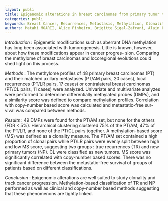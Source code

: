 ```yaml
---
layout: publi
title: Epigenomic alterations in breast carcinomas from primary tumor to locoregional recurrences
categories: publi 
keywords: Breast Cancer, Recurrences, Metastasis, Methylation, Clonality, True Recurrence, New Primary Tumor
authors: Matahi MOARII, Alice Pinheiro, Brigitte Sigal-Zafrani, Alain Fourquet, Martial Caly, Nicolas Servant, Véronique Stoven, Jean-Philippe Vert, Fabien Reyal
---
```


*Introduction* : Epigenetic modifications such as aberrant DNA methylation has long been associated with tumorogenesis. Little is known, however, about how these modifications appear in cancer progres- sion. Comparing the methylome of breast carcinomas and locoregional evolutions could shed light on this process.

*Methods* : The methylome profiles of 48 primary breast carcinomas (PT) and their matched axillary metastases (PT/AM pairs, 20 cases), local recurrences (PT/LR pairs, 17 cases) or contralateral breast carcinomas (PT/CL pairs, 11 cases) were analyzed. Univariate and multivariate analyzes were performed to determine differentially methylated probes (DMPs), and a similarity score was defined to compare methylation profiles. Correlation with copy-number based score was calculated and metastatic-free sur- vival was compared between methods.

*Results* : 49 DMPs were found for the PT/AM set, but none for the others (FDR < 5%). Hierarchical clustering clustered 75% of the PT/AM, 47% of the PT/LR, and none of the PT/CL pairs together. A methylation-based score (MS) was defined as a clonality measure. The PT/AM set contained a high proportion of clonal pairs while PT/LR pairs were evenly split between high and low MS score, suggesting two groups : true recurrences (TR) and new primary tumors (NP). CL were classified as new tumors. MS score was significantly correlated with copy-number based scores. There was no significant difference between the metastatic-free survival of groups of patients based on different classifications.

*Conclusion* : Epigenomic alterations are well suited to study clonality and track cancer progression. Methylation-based classification of TR and NP performed as well as clinical and copy-number based methods suggesting that these phenomenons are tightly linked.

